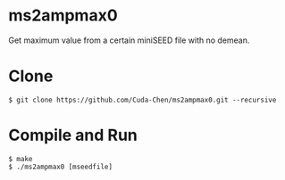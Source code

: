 # ms2ampmax0
Get maximum value from a certain miniSEED file with no demean.

# Clone
```
$ git clone https://github.com/Cuda-Chen/ms2ampmax0.git --recursive
```

# Compile and Run
```
$ make
$ ./ms2ampmax0 [mseedfile]
```
